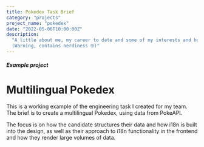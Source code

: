 ```yaml
---
title: Pokedex Task Brief
category: "projects"
project_name: "pokedex"
date: "2022-05-06T10:00:00Z"
description:
  "A little about me, my career to date and some of my interests and hobbies.
  (Warning, contains nerdiness 🤓)"
---
```


##### Example project

# Multilingual Pokedex

This is a working example of the engineering task I created for my team. The
brief is to create a multilingual Pokedex, using data from PokeAPI.

The focus is on how the candidate structures their data and how i18n is built
into the design, as well as their approach to i18n functionality in the frontend
and how they render large volumes of data.
